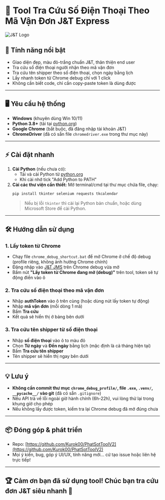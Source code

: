 # 🚚 Tool Tra Cứu Số Điện Thoại Theo Mã Vận Đơn J&T Express

![J&T Logo](https://upload.wikimedia.org/wikipedia/commons/6/6b/J%26T_Express_logo.svg)

## 🌟 Tính năng nổi bật
- Giao diện đẹp, màu đỏ-trắng chuẩn J&T, thân thiện end user
- Tra cứu số điện thoại người nhận theo mã vận đơn
- Tra cứu tên shipper theo số điện thoại, chọn ngày bằng lịch
- Lấy nhanh token từ Chrome debug chỉ với 1 click
- Không cần biết code, chỉ cần copy-paste token là dùng được

---

## 🖥️ Yêu cầu hệ thống
- **Windows** (khuyên dùng Win 10/11)
- **Python 3.8+** (tải tại [python.org](https://www.python.org/downloads/))
- **Google Chrome** (bắt buộc, đã đăng nhập tài khoản J&T)
- **ChromeDriver** (đã có sẵn file `chromedriver.exe` trong thư mục này)

---

## ⚡ Cài đặt nhanh
1. **Cài Python** (nếu chưa có):
   - Tải và cài Python từ [python.org](https://www.python.org/downloads/)
   - Khi cài nhớ tick "Add Python to PATH"
2. **Cài các thư viện cần thiết:**
   Mở terminal/cmd tại thư mục chứa file, chạy:
   ```bash
   pip install tkinter selenium requests tkcalendar
   ```
   > Nếu bị lỗi `tkinter` thì cài lại Python bản chuẩn, hoặc dùng Microsoft Store để cài Python.

---

## 🛠️ Hướng dẫn sử dụng
### 1. Lấy token từ Chrome
- Chạy file `chrome_debug_shortcut.bat` để mở Chrome ở chế độ debug (profile riêng, không ảnh hưởng Chrome chính)
- Đăng nhập vào [J&T JMS](https://jms.jtexpress.vn/) trên Chrome debug vừa mở
- Bấm nút **"Lấy token từ Chrome đang mở (debug)"** trên tool, token sẽ tự động điền vào ô

### 2. Tra cứu số điện thoại theo mã vận đơn
- Nhập **authToken** vào ô trên cùng (hoặc dùng nút lấy token tự động)
- Nhập **mã vận đơn** (mỗi dòng 1 mã)
- Bấm **Tra cứu**
- Kết quả sẽ hiển thị ở bảng bên dưới

### 3. Tra cứu tên shipper từ số điện thoại
- Nhập **số điện thoại** vào ô to màu đỏ
- Chọn **Từ ngày** và **Đến ngày** bằng lịch (mặc định là cả tháng hiện tại)
- Bấm **Tra cứu tên shipper**
- Tên shipper sẽ hiển thị ngay bên dưới

---

## 💡 Lưu ý
- **Không cần commit thư mục `chrome_debug_profile/`, file `.exe`, `.venv/`, `__pycache__/` vào git** (đã có sẵn `.gitignore`)
- Nếu API trả về lỗi ngoài giờ hành chính (6h-22h), vui lòng thử lại trong khung giờ cho phép
- Nếu không lấy được token, kiểm tra lại Chrome debug đã mở đúng chưa

---

## 📦 Đóng góp & phát triển
- Repo: [https://github.com/Kurok00/PhatSotToolV2](https://github.com/Kurok00/PhatSotToolV2)
- Mọi ý kiến, bug, góp ý UI/UX, tính năng mới... cứ tạo issue hoặc liên hệ trực tiếp!

---

## 🏆 Cảm ơn bạn đã sử dụng tool! Chúc bạn tra cứu đơn J&T siêu nhanh 🚀 